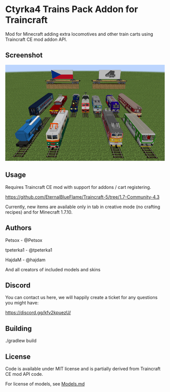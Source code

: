 Ctyrka4 Trains Pack Addon for Traincraft
========================================

Mod for Minecraft adding extra locomotives and other train carts using Traincraft CE mod addon API.

Screenshot
----------

![Screenshot](images/screenshot.jpg?raw=true)

Usage
-----

Requires Traincraft CE mod with support for addons / cart registering.

https://github.com/EternalBlueFlame/Traincraft-5/tree/1.7-Community-4.3

Currently, new items are available only in tab in creative mode (no crafting recipes) and for Minecraft 1.7.10.

Authors
-------

Petsox - @Petsox

tpeterka1 - @tpeterka1

HajdaM - @hajdam

And all creators of included models and skins

Discord
-------

You can contact us here, we will happily create a ticket for any questions you might have:

https://discord.gg/kfv2kpuezU/

Building
--------

./gradlew build

License
-------

Code is available under MIT license and is partially derived from Traincraft CE mod API code.

For license of models, see [Models.md](https://github.com/Petsox/Ctyrk4-Addon-TCCE/blob/master/Models.md)
